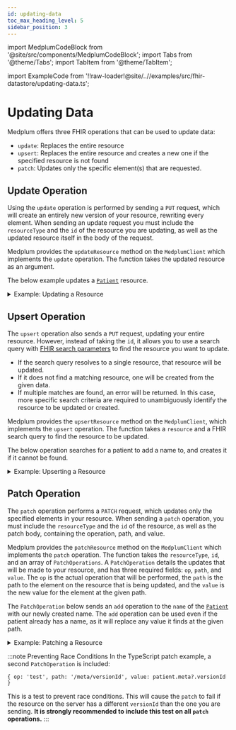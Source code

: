 ```yaml
---
id: updating-data
toc_max_heading_level: 5
sidebar_position: 3
---
```


import MedplumCodeBlock from '@site/src/components/MedplumCodeBlock';
import Tabs from '@theme/Tabs';
import TabItem from '@theme/TabItem';

import ExampleCode from '!!raw-loader!@site/..//examples/src/fhir-datastore/updating-data.ts';

# Updating Data

Medplum offers three FHIR operations that can be used to update data:

- `update`: Replaces the entire resource
- `upsert`: Replaces the entire resource and creates a new one if the specified resource is not found
- `patch`: Updates only the specific element(s) that are requested.

## Update Operation

Using the `update` operation is performed by sending a `PUT` request, which will create an entirely new version of your resource, rewriting every element. When sending an update request you must include the `resourceType` and the `id` of the resource you are updating, as well as the updated resource itself in the body of the request.

Medplum provides the `updateResource` method on the `MedplumClient` which implements the `update` operation. The function takes the updated resource as an argument.

The below example updates a [`Patient`](/docs/api/fhir/resources/patient) resource.

<details>
<summary>Example: Updating a Resource</summary>
<Tabs groupId="language">
  <TabItem value="ts" label="Typescript">
    <MedplumCodeBlock language="ts" selectBlocks="updateTs">
      {ExampleCode}
    </MedplumCodeBlock>
  </TabItem>
  <TabItem value="cli" label="CLI">
    <MedplumCodeBlock language="bash" selectBlocks="updateCli">
      {ExampleCode}
    </MedplumCodeBlock>
  </TabItem>
  <TabItem value="curl" label="cURL">
    <MedplumCodeBlock language="bash" selectBlocks="updateCurl">
      {ExampleCode}
    </MedplumCodeBlock>
  </TabItem>
</Tabs>
</details>

## Upsert Operation

The `upsert` operation also sends a `PUT` request, updating your entire resource. However, instead of taking the `id`, it allows you to use a search query with [FHIR search parameters](/docs/search/basic-search#search-parameters) to find the resource you want to update.

- If the search query resolves to a single resource, that resource will be updated.
- If it does not find a matching resource, one will be created from the given data.
- If multiple matches are found, an error will be returned. In this case, more specific search criteria are required to unambiguously identify the resource to be updated or created.

Medplum provides the `upsertResource` method on the `MedplumClient`, which implements the `upsert` operation. The function takes a `resource` and a FHIR search query to find the resource to be updated.

The below operation searches for a patient to add a name to, and creates it if it cannot be found.

<details>
<summary>Example: Upserting a Resource</summary>
<Tabs groupId="language">
  <TabItem value="ts" label="Typescript">
    <MedplumCodeBlock language="ts" selectBlocks="upsertTs">
      {ExampleCode}
    </MedplumCodeBlock>
  </TabItem>
  <TabItem value="cli" label="CLI">
    <MedplumCodeBlock language="bash" selectBlocks="upsertCli">
      {ExampleCode}
    </MedplumCodeBlock>
  </TabItem>
  <TabItem value="curl" label="cURL">
    <MedplumCodeBlock language="bash" selectBlocks="upsertCurl">
      {ExampleCode}
    </MedplumCodeBlock>
  </TabItem>
</Tabs>
</details>

## Patch Operation

The `patch` operation performs a `PATCH` request, which updates only the specified elements in your resource. When sending a `patch` operation, you must include the `resourceType` and the `id` of the resource, as well as the patch body, containing the operation, path, and value.

Medplum provides the `patchResource` method on the `MedplumClient` which implements the `patch` operation. The function takes the `resourceType`, `id`, and an array of `PatchOperations`. A `PatchOperation` details the updates that will be made to your resource, and has three required fields: `op`, `path`, and `value`. The `op` is the actual operation that will be performed, the `path` is the path to the element on the resource that is being updated, and the `value` is the new value for the element at the given path.

The `PatchOperation` below sends an `add` operation to the `name` of the [`Patient`](/docs/api/fhir/resources/patient) with our newly created name. The `add` operation can be used even if the patient already has a name, as it will replace any value it finds at the given path.

<details>
<summary>Example: Patching a Resource</summary>
<Tabs groupId="language">
  <TabItem value="ts" label="Typescript">
    <MedplumCodeBlock language="ts" selectBlocks="patchTs">
      {ExampleCode}
    </MedplumCodeBlock>
  </TabItem>
  <TabItem value="cli" label="CLI">
    <MedplumCodeBlock language="bash" selectBlocks="patchCli">
      {ExampleCode}
    </MedplumCodeBlock>
  </TabItem>
  <TabItem value="curl" label="cURL">
    <MedplumCodeBlock language="bash" selectBlocks="patchCurl">
      {ExampleCode}
    </MedplumCodeBlock>
  </TabItem>
</Tabs>
</details>

:::note Preventing Race Conditions
In the TypeScript patch example, a second `PatchOperation` is included:

`{ op: 'test', path: '/meta/versionId', value: patient.meta?.versionId }`

This is a test to prevent race conditions. This will cause the `patch` to fail if the resource on the server has a different `versionId` than the one you are sending. **It is strongly recommended to include this test on all `patch` operations.**
:::
